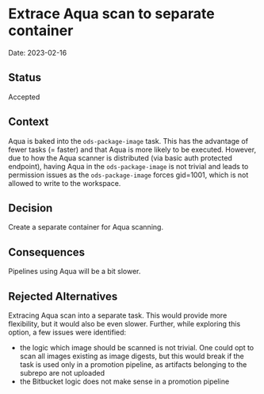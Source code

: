 # Extrace Aqua scan to separate container

Date: 2023-02-16

## Status

Accepted

## Context

Aqua is baked into the `ods-package-image` task. This has the advantage of fewer tasks (= faster) and that Aqua is more likely to be executed. However, due to how the Aqua scanner is distributed (via basic auth protected endpoint), having Aqua in the `ods-package-image` is not trivial and leads to permission issues as the `ods-package-image` forces gid=1001, which is not allowed to write to the workspace.

## Decision

Create a separate container for Aqua scanning.

## Consequences

Pipelines using Aqua will be a bit slower.

## Rejected Alternatives

Extracing Aqua scan into a separate task. This would provide more flexibility, but it would also be even slower. Further, while exploring this option, a few issues were identified:

* the logic which image should be scanned is not trivial. One could opt to scan all images existing as image digests, but this would break if the task is used only in a promotion pipeline, as artifacts belonging to the subrepo are not uploaded
* the Bitbucket logic does not make sense in a promotion pipeline
